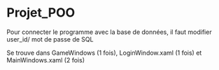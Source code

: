 # Projet_POO

Pour connecter le programme avec la base de données, il faut modifier  user_id/ mot de passe de SQL

Se trouve dans GameWindows (1 fois), LoginWindow.xaml (1 fois) et MainWindows.xaml (2 fois)
